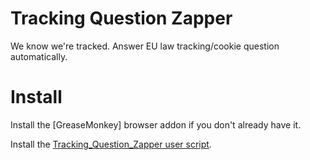 Tracking Question Zapper
========================

We know we're tracked.  Answer EU law tracking/cookie question automatically.

# Install

Install the [GreaseMonkey] browser addon if you don't already have it.

Install the [Tracking_Question_Zapper user script](https://github.com/EricMountain/TrackingQuestionZapper/raw/master/Tracking_Question_Zapper.user.js).
